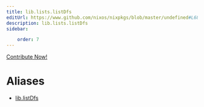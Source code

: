 ```yaml
---
title: lib.lists.listDfs
editUrl: https://www.github.com/nixos/nixpkgs/blob/master/undefined#L681C13
description: lib.lists.listDfs
sidebar:

    order: 7
---
```


<a href="https://www.github.com/nixos/nixpkgs/blob/master/undefined#L681C13">Contribute Now!</a>


# Aliases

- [lib.listDfs](/nix-doc-comments/reference/lib/lib-listdfs)


